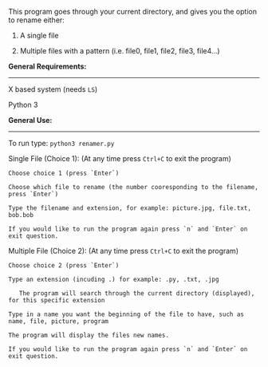 This program goes through your current directory, and gives you the option to rename either:

1) A single file

2) Multiple files with a pattern (i.e. file0, file1, file2, file3, file4...)

**General Requirements:**
___

X based system (needs `LS`)

Python 3


**General Use:**
___

To run type: `python3 renamer.py`

  Single File (Choice 1):
    (At any time press `Ctrl+C` to exit the program)
    
    Choose choice 1 (press `Enter`)
    
    Choose which file to rename (the number cooresponding to the filename, press `Enter`)
    
    Type the filename and extension, for example: picture.jpg, file.txt, bob.bob
    
    If you would like to run the program again press `n` and `Enter` on exit question.
  
  Multiple File (Choice 2):
    (At any time press `Ctrl+C` to exit the program)
    
    Choose choice 2 (press `Enter`)
    
    Type an extension (incuding .) for example: .py, .txt, .jpg
    
       The program will search through the current directory (displayed), for this specific extension
    
    Type in a name you want the beginning of the file to have, such as name, file, picture, program
    
    The program will display the files new names.
    
    If you would like to run the program again press `n` and `Enter` on exit question.
    

    
  
